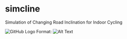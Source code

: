 # simcline
Simulation of Changing Road Inclination for Indoor Cycling

![GitHub Logo](/images/logo.png)
Format: ![Alt Text](url)
